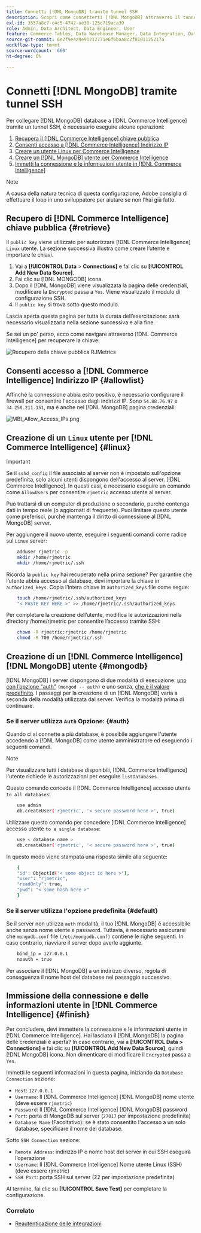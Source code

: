 ```yaml
---
title: Connetti [!DNL MongoDB] tramite tunnel SSH
description: Scopri come connetterti [!DNL MongoDB] attraverso il tunnel SSH.
exl-id: 3557a8c7-c4c5-4742-ae30-125c719aca39
role: Admin, Data Architect, Data Engineer, User
feature: Commerce Tables, Data Warehouse Manager, Data Integration, Data Import/Export
source-git-commit: 6e2f9e4a9e91212771e6f6baa8c2f8101125217a
workflow-type: tm+mt
source-wordcount: '669'
ht-degree: 0%

---
```


# Connetti [!DNL MongoDB] tramite tunnel SSH

Per collegare [!DNL MongoDB] database a [!DNL Commerce Intelligence] tramite un tunnel SSH, è necessario eseguire alcune operazioni:

1. [Recupera il [!DNL Commerce Intelligence] chiave pubblica](#retrieve)
1. [Consenti accesso a [!DNL Commerce Intelligence] Indirizzo IP](#allowlist)
1. [Creare un utente Linux per Commerce Intelligence](#linux)
1. [Creare un [!DNL MongoDB] utente per Commerce Intelligence](#mongodb)
1. [Immetti la connessione e le informazioni utente in [!DNL Commerce Intelligence]](#finish)

>[!NOTE]
>
>A causa della natura tecnica di questa configurazione, Adobe consiglia di effettuare il loop in uno sviluppatore per aiutare se non l’hai già fatto.

## Recupero di [!DNL Commerce Intelligence] chiave pubblica {#retrieve}

Il `public key` viene utilizzato per autorizzare [!DNL Commerce Intelligence] `Linux` utente. La sezione successiva illustra come creare l’utente e importare le chiavi.

1. Vai a **[!UICONTROL Data** > **Connections]** e fai clic su **[!UICONTROL Add New Data Source]**.
1. Fai clic su [!DNL MONGODB] icona.
1. Dopo il [!DNL MongoDB] viene visualizzata la pagina delle credenziali, modificare la `Encrypted` passa a `Yes`. Viene visualizzato il modulo di configurazione SSH.
1. Il `public key` si trova sotto questo modulo.

Lascia aperta questa pagina per tutta la durata dell’esercitazione: sarà necessario visualizzarla nella sezione successiva e alla fine.

Se sei un po&#39; perso, ecco come navigare attraverso [!DNL Commerce Intelligence] per recuperare la chiave:

![Recupero della chiave pubblica RJMetrics](../../../assets/MongoDB_Public_Key.gif)<!--{:.zoom}-->

## Consenti accesso a [!DNL Commerce Intelligence] Indirizzo IP {#allowlist}

Affinché la connessione abbia esito positivo, è necessario configurare il firewall per consentire l&#39;accesso dagli indirizzi IP. Sono `54.88.76.97` e `34.250.211.151`, ma è anche nel [!DNL MongoDB] pagina credenziali:

![MBI_Allow_Access_IPs.png](../../../assets/MBI_allow_access_IPs.png)

## Creazione di un `Linux` utente per [!DNL Commerce Intelligence] {#linux}

>[!IMPORTANT]
>
>Se il `sshd_config` il file associato al server non è impostato sull&#39;opzione predefinita, solo alcuni utenti dispongono dell&#39;accesso al server. [!DNL Commerce Intelligence]. In questi casi, è necessario eseguire un comando come `AllowUsers` per consentire `rjmetric` accesso utente al server.

Può trattarsi di un computer di produzione o secondario, purché contenga dati in tempo reale (o aggiornati di frequente). Puoi limitare questo utente come preferisci, purché mantenga il diritto di connessione al [!DNL MongoDB] server.

Per aggiungere il nuovo utente, eseguire i seguenti comandi come radice sul `Linux` server:

```bash
    adduser rjmetric -p
    mkdir /home/rjmetric
    mkdir /home/rjmetric/.ssh
```

Ricorda la `public key` hai recuperato nella prima sezione? Per garantire che l’utente abbia accesso al database, devi importare la chiave in `authorized_keys`. Copia l’intera chiave in `authorized_keys` file come segue:

```bash
    touch /home/rjmetric/.ssh/authorized_keys
    "< PASTE KEY HERE >" >> /home/rjmetric/.ssh/authorized_keys
```

Per completare la creazione dell’utente, modifica le autorizzazioni nella directory /home/rjmetric per consentire l’accesso tramite SSH:

```bash
    chown -R rjmetric:rjmetric /home/rjmetric
    chmod -R 700 /home/rjmetric/.ssh
```

## Creazione di un [!DNL Commerce Intelligence] [!DNL MongoDB] utente {#mongodb}

[!DNL MongoDB] i server dispongono di due modalità di esecuzione: [uno con l’opzione &quot;auth&quot;](#auth) `(mongod -- auth)` e uno senza, [che è il valore predefinito](#default). I passaggi per la creazione di un [!DNL MongoDB] varia a seconda della modalità utilizzata dal server. Verifica la modalità prima di continuare.

### Se il server utilizza `Auth` Opzione: {#auth}

Quando ci si connette a più database, è possibile aggiungere l&#39;utente accedendo a [!DNL MongoDB] come utente amministratore ed eseguendo i seguenti comandi.

>[!NOTE]
>
>Per visualizzare tutti i database disponibili, [!DNL Commerce Intelligence] l&#39;utente richiede le autorizzazioni per eseguire `listDatabases.`

Questo comando concede il [!DNL Commerce Intelligence] accesso utente `to all databases`:

```bash
    use admin
    db.createUser('rjmetric', '< secure password here >', true)
```

Utilizzare questo comando per concedere [!DNL Commerce Intelligence] accesso utente `to a single database`:

```bash
    use < database name >
    db.createUser('rjmetric', '< secure password here >', true)
```

In questo modo viene stampata una risposta simile alla seguente:

```bash
    {
    "id": ObjectId("< some object id here >"),
    "user": "rjmetric",
    "readOnly": true,
    "pwd": "< some hash here >"
    }
```

### Se il server utilizza l&#39;opzione predefinita {#default}

Se il server non utilizza `auth` modalità, il tuo [!DNL MongoDB] è accessibile anche senza nome utente e password. Tuttavia, è necessario assicurarsi che `mongodb.conf` file `(/etc/mongodb.conf)` contiene le righe seguenti. In caso contrario, riavviare il server dopo averle aggiunte.

```bash
    bind_ip = 127.0.0.1
    noauth = true
```

Per associare il [!DNL MongoDB] a un indirizzo diverso, regola di conseguenza il nome host del database nel passaggio successivo.

## Immissione della connessione e delle informazioni utente in [!DNL Commerce Intelligence] {#finish}

Per concludere, devi immettere la connessione e le informazioni utente in [!DNL Commerce Intelligence]. Hai lasciato il [!DNL MongoDB] la pagina delle credenziali è aperta? In caso contrario, vai a **[!UICONTROL Data > Connections]** e fai clic su **[!UICONTROL Add New Data Source]**, quindi [!DNL MongoDB] icona. Non dimenticare di modificare il `Encrypted` passa a `Yes`.

Immetti le seguenti informazioni in questa pagina, iniziando da `Database Connection` sezione:

* `Host`: `127.0.0.1`
* `Username`: Il [!DNL Commerce Intelligence] [!DNL MongoDB] nome utente (deve essere `rjmetric`)
* `Password`: Il [!DNL Commerce Intelligence] [!DNL MongoDB] password
* `Port`: porta di MongoDB sul server (`27017` per impostazione predefinita)
* `Database Name` (Facoltativo): se è stato consentito l&#39;accesso a un solo database, specificare il nome del database.

Sotto `SSH Connection` sezione:

* `Remote Address`: indirizzo IP o nome host del server in cui SSH eseguirà l’operazione
* `Username`: Il [!DNL Commerce Intelligence] Nome utente Linux (SSH) (deve essere rjmetric)
* `SSH Port`: porta SSH sul server (22 per impostazione predefinita)

Al termine, fai clic su **[!UICONTROL Save Test]** per completare la configurazione.

### Correlato

* [Reautenticazione delle integrazioni](https://experienceleague.adobe.com/docs/commerce-knowledge-base/kb/how-to/mbi-reauthenticating-integrations.html)

